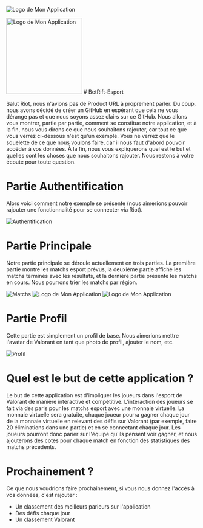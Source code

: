 ![Logo de Mon Application](Screenshot/logo.png)

<img src="Screenshot/logo.png" alt="Logo de Mon Application" width="200" height="200" />
# BetRift-Esport

Salut Riot, nous n'avions pas de Product URL à proprement parler. Du coup, nous avons décidé de créer un GitHub en espérant que cela ne vous dérange pas et que nous soyons assez clairs sur ce GitHub. Nous allons vous montrer, partie par partie, comment se constitue notre application, et à la fin, nous vous dirons ce que nous souhaitons rajouter, car tout ce que vous verrez ci-dessous n'est qu'un exemple. Vous ne verrez que le squelette de ce que nous voulons faire, car il nous faut d'abord pouvoir accéder à vos données. À la fin, nous vous expliquerons quel est le but et quelles sont les choses que nous souhaitons rajouter. Nous restons à votre écoute pour toute question.

# Partie Authentification

Alors voici comment notre exemple se présente (nous aimerions pouvoir rajouter une fonctionnalité pour se connecter via Riot).

![Authentification](Screenshot/authentification.png)

# Partie Principale

Notre partie principale se déroule actuellement en trois parties. La première partie montre les matchs esport prévus, la deuxième partie affiche les matchs terminés avec les résultats, et la dernière partie présente les matchs en cours. Nous pourrons trier les matchs par région.

![Matchs](Screenshot/Match.png) ![Logo de Mon Application](Screenshot/Completed.png) ![Logo de Mon Application](Screenshot/Live.png)

# Partie Profil

Cette partie est simplement un profil de base. Nous aimerions mettre l'avatar de Valorant en tant que photo de profil, ajouter le nom, etc.

![Profil](Screenshot/Profile.png)

# Quel est le but de cette application ?

Le but de cette application est d'impliquer les joueurs dans l'esport de Valorant de manière interactive et compétitive. L'interaction des joueurs se fait via des paris pour les matchs esport avec une monnaie virtuelle. La monnaie virtuelle sera gratuite, chaque joueur pourra gagner chaque jour de la monnaie virtuelle en relevant des défis sur Valorant (par exemple, faire 20 éliminations dans une partie) et en se connectant chaque jour. Les joueurs pourront donc parier sur l'équipe qu'ils pensent voir gagner, et nous ajouterons des cotes pour chaque match en fonction des statistiques des matchs précédents.

# Prochainement ?

Ce que nous voudrions faire prochainement, si vous nous donnez l'accès à vos données, c'est rajouter :
- Un classement des meilleurs parieurs sur l'application
- Des défis chaque jour
- Un classement Valorant
